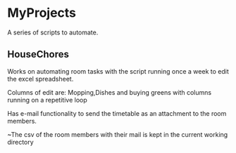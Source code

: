 # MyProjects

A series of scripts to automate.

## HouseChores

Works on automating room tasks with the script running once a week to edit the excel spreadsheet.

Columns of edit are: Mopping,Dishes and buying greens with columns running on a repetitive loop

Has e-mail functionality to send the timetable as an attachment to the room members.

~The csv of the room members with their mail is kept in the current working directory

